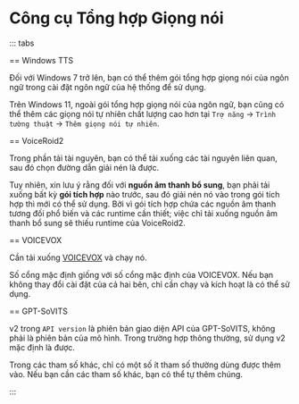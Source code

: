 # Công cụ Tổng hợp Giọng nói

::: tabs

== Windows TTS

Đối với Windows 7 trở lên, bạn có thể thêm gói tổng hợp giọng nói của ngôn ngữ trong cài đặt ngôn ngữ của hệ thống để sử dụng.

Trên Windows 11, ngoài gói tổng hợp giọng nói của ngôn ngữ, bạn cũng có thể thêm các giọng nói tự nhiên chất lượng cao hơn tại `Trợ năng` -> `Trình tường thuật` -> `Thêm giọng nói tự nhiên`.

== VoiceRoid2

Trong phần tải tài nguyên, bạn có thể tải xuống các tài nguyên liên quan, sau đó chọn đường dẫn giải nén là được.

Tuy nhiên, xin lưu ý rằng đối với **nguồn âm thanh bổ sung**, bạn phải tải xuống bất kỳ **gói tích hợp** nào trước, sau đó giải nén nó vào trong gói tích hợp thì mới có thể sử dụng. Bởi vì gói tích hợp chứa các nguồn âm thanh tương đối phổ biến và các runtime cần thiết; việc chỉ tải xuống nguồn âm thanh bổ sung sẽ thiếu runtime của VoiceRoid2.

== VOICEVOX

Cần tải xuống [VOICEVOX](https://github.com/VOICEVOX/voicevox/releases) và chạy nó.

Số cổng mặc định giống với số cổng mặc định của VOICEVOX. Nếu bạn không thay đổi cài đặt của cả hai bên, chỉ cần chạy và kích hoạt là có thể sử dụng.

== GPT-SoVITS

v2 trong `API version` là phiên bản giao diện API của GPT-SoVITS, không phải là phiên bản của mô hình. Trong trường hợp thông thường, sử dụng v2 mặc định là được.

Trong các tham số khác, chỉ có một số ít tham số thường dùng được thêm vào. Nếu bạn cần các tham số khác, bạn có thể tự thêm chúng.

:::